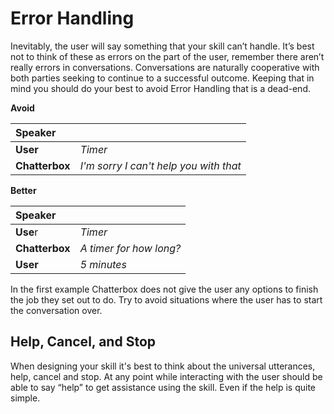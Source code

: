 # Error Handling

Inevitably, the user will say something that your skill can’t handle. 
It’s best not to think of these as errors on the part of the user, remember there aren’t really errors in conversations. 
Conversations are naturally cooperative with both parties seeking to continue to a successful outcome. 
Keeping that in mind you should do your best to avoid Error Handling that is a dead-end.

**Avoid**

| Speaker |  |
| :--- | :--- |
| **User** | _Timer_ |
| **Chatterbox** | _I'm sorry I can't help you with that_ |

**Better**

| **Speaker** |  |
| :--- | :--- |
| **Use**r | _Timer_ |
| **Chatterbox** | _A timer for how long?_ |
| **User** | _5 minutes_ |

In the first example Chatterbox does not give the user any options to finish the job they set out to do.
Try to avoid situations where the user has to start the conversation over.

## Help, Cancel, and Stop

When designing your skill it's best to think about the universal utterances, help, cancel and stop. 
At any point while interacting with the user should be able to say “help” to get assistance using the skill. Even if the help is quite simple. 

